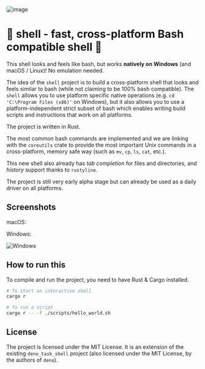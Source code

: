 ![image](https://github.com/user-attachments/assets/74ad3cdd-9890-4b41-b42f-7eaed269f505)

# 🦀 shell - fast, cross-platform Bash compatible shell 🚀

This shell looks and feels like bash, but works **natively on Windows** (and macOS / Linux)! No emulation needed.

The idea of the `shell` project is to build a cross-platform shell that looks and feels similar to bash (while not claiming to be 100% bash compatible). The `shell` allows you to use platform specific native operations (e.g. `cd 'C:\Program Files (x86)'` on Windows), but it also allows you to use a platform-independent strict subset of bash which enables writing build scripts and instructions that work on all platforms.

The project is written in Rust.

The most common bash commands are implemented and we are linking with the `coreutils` crate to provide the most important Unix commands in a cross-platform, memory safe way (such as `mv`, `cp`, `ls`, `cat`, etc.).

This new shell also already has _tab completion_ for files and directories, and _history_ support thanks to `rustyline`.

The project is still very early alpha stage but can already be used as a daily
driver on all platforms.

## Screenshots

macOS:

[](https://github.com/user-attachments/assets/7f5c72ed-2bce-4f64-8a53-792d153cf574)

Windows:

![Windows](https://github.com/user-attachments/assets/6982534c-066e-4b26-a1ec-b11cea7a3ffb)

## How to run this

To compile and run the project, you need to have Rust & Cargo installed.

```bash
# To start an interactive shell
cargo r

# To run a script
cargo r -- -f ./scripts/hello_world.sh
```

## License

The project is licensed under the MIT License. It is an extension of the existing `deno_task_shell` project (also licensed under the MIT License, by the authors of `deno`).
